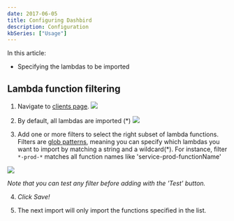 ```yaml
---
date: 2017-06-05
title: Configuring Dashbird
description: Configuration
kbSeries: ["Usage"]
---
```


In this article:
- Specifying the lambdas to be imported

## Lambda function filtering
1. Navigate to [clients page](https://app.dashbird.io/clients).
![](/images/help/settings.png)

2. By default, all lambdas are imported (*)
![](/images/filtering.png)

3. Add one or more filters to select the right subset of lambda functions.
Filters are [glob patterns](https://en.wikipedia.org/wiki/Glob_(programming)), meaning you can specify which lambdas you want to import by matching a string and a wildcard(*).
For instance, filter `*-prod-*` matches all function names like 'service-prod-functionName'

![](/images/help/filtering2.png)

_Note that you can test any filter before adding with the 'Test' button._

4. *Click Save!*

5. The next import will only import the functions specified in the list.
